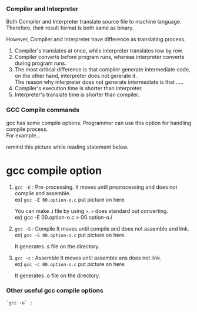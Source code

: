### Compiler and Interpreter

Both Compiler and Interpreter translate source file to machine language.<br>
Therefore, their result format is both same as binary.

However, Compiler and Interpreter have difference as translating process.<br>

1. Compiler's translates at once, while interpreter translates row by row.
2. Compiler converts before program runs, whereas interpreter converts during program runs.
3. The most critical difference is that compiler generate intermediate code, on the other hand, interpreter does not gererate it.<br>
    The reason why interpreter does not generate intermediate is that .....
4. Compiler's execution time is shorter than interpreter.
5. Interpreter's translate time is shorter than compiler.

### GCC Compile commands

gcc has some compile options. Programmer can use this option for handling compile process.<br>
For example...

remind this picture while reading statement below.

# gcc compile option

1. `gcc -E` : Pre-processing.
    It moves until preprocessing and does not compile and assemble.<br>
    ex) `gcc -E 00.option-o.c`
    put picture on here.<br>

    You can make .i file by using `>`. `>` does standard out converting.<br>
    ex) gcc -E 00.option-o.c > 00.option-o.i

2. `gcc -S`  : Compile
    It moves until compile and does not assemble and link.<br>
    ex) `gcc -S 00.option-o.c`
    put picture on here.<br>

    It generates .s file on the directory.
    
3. `gcc -c` : Assemble
    It moves until assemble ans does not link.<br>
    ex) `gcc -c 00.option-o.c`
    put picture on here.<br>

    It generates .o file on the directory.
    
### Other useful gcc compile options

    `gcc -o` : 